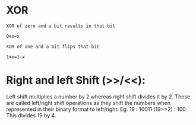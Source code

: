 # XOR

    XOR of zero and a bit results in that bit

    0⊕x=x

    XOR of one and a bit flips that bit

    1⊕x=1−x


# Right and left Shift (>>/<<):
Left shift multiplies a number by 2 whereas right shift divides it by 2. These are called left/right shift operations as they shift the numbers when represented in their binary format to left/right. Eg.
19 : 10011
(19>>2) : 100
This divides 19 by 4.